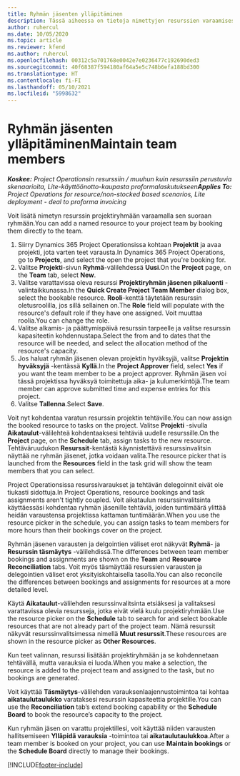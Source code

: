 ```yaml
---
title: Ryhmän jäsenten ylläpitäminen
description: Tässä aiheessa on tietoja nimettyjen resurssien varaamisesta projektiryhmille ja niiden kohdentamisesta tehtäville.
author: ruhercul
ms.date: 10/05/2020
ms.topic: article
ms.reviewer: kfend
ms.author: ruhercul
ms.openlocfilehash: 00312c5a701768e0042e7e0236477c192690ded3
ms.sourcegitcommit: 40f68387f594180af64a5e5c748b6efa188bd300
ms.translationtype: HT
ms.contentlocale: fi-FI
ms.lasthandoff: 05/10/2021
ms.locfileid: "5998632"
---
```

# <a name="maintain-team-members"></a><span data-ttu-id="e1165-103">Ryhmän jäsenten ylläpitäminen</span><span class="sxs-lookup"><span data-stu-id="e1165-103">Maintain team members</span></span>

<span data-ttu-id="e1165-104">_**Koskee:** Project Operationsin resurssiin / muuhun kuin resurssiin perustuvia skenaarioita, Lite-käyttöönotto-kaupasta proformalaskutukseen_</span><span class="sxs-lookup"><span data-stu-id="e1165-104">_**Applies To:** Project Operations for resource/non-stocked based scenarios, Lite deployment - deal to proforma invoicing_</span></span>

<span data-ttu-id="e1165-105">Voit lisätä nimetyn resurssin projektiryhmään varaamalla sen suoraan ryhmään.</span><span class="sxs-lookup"><span data-stu-id="e1165-105">You can add a named resource to your project team by booking them directly to the team.</span></span>

1. <span data-ttu-id="e1165-106">Siirry Dynamics 365 Project Operationsissa kohtaan **Projektit** ja avaa projekti, jota varten teet varausta.</span><span class="sxs-lookup"><span data-stu-id="e1165-106">In Dynamics 365 Project Operations, go to **Projects**, and select the open the project that you're booking for.</span></span>
2. <span data-ttu-id="e1165-107">Valitse **Projekti**-sivun **Ryhmä**-välilehdessä **Uusi**.</span><span class="sxs-lookup"><span data-stu-id="e1165-107">On the **Project** page, on the **Team** tab, select **New**.</span></span> 
3. <span data-ttu-id="e1165-108">Valitse varattavissa oleva resurssi **Projektiryhmän jäsenen pikaluonti** -valintaikkunassa.</span><span class="sxs-lookup"><span data-stu-id="e1165-108">In the **Quick Create Project Team Member** dialog box, select the bookable resource.</span></span> <span data-ttu-id="e1165-109">**Rooli**-kenttä täytetään resurssin oletusroolilla, jos sillä sellainen on.</span><span class="sxs-lookup"><span data-stu-id="e1165-109">The **Role** field will populate with the resource's default role if they have one assigned.</span></span> <span data-ttu-id="e1165-110">Voit muuttaa roolia.</span><span class="sxs-lookup"><span data-stu-id="e1165-110">You can change the role.</span></span> 
4. <span data-ttu-id="e1165-111">Valitse alkamis- ja päättymispäivä resurssin tarpeelle ja valitse resurssin kapasiteetin kohdennustapa.</span><span class="sxs-lookup"><span data-stu-id="e1165-111">Select the from and to dates that the resource will be needed, and select the allocation method of the resource's capacity.</span></span> 
5. <span data-ttu-id="e1165-112">Jos haluat ryhmän jäsenen olevan projektin hyväksyjä, valitse **Projektin hyväksyjä** -kentässä **Kyllä**.</span><span class="sxs-lookup"><span data-stu-id="e1165-112">In the **Project Approver** field, select **Yes** if you want the team member to be a project approver.</span></span> <span data-ttu-id="e1165-113">Ryhmän jäsen voi tässä projektissa hyväksyä toimitettuja aika- ja kulumerkintöjä.</span><span class="sxs-lookup"><span data-stu-id="e1165-113">The team member can approve submitted time and expense entries for this project.</span></span> 
6. <span data-ttu-id="e1165-114">Valitse **Tallenna**.</span><span class="sxs-lookup"><span data-stu-id="e1165-114">Select **Save**.</span></span>

<span data-ttu-id="e1165-115">Voit nyt kohdentaa varatun resurssin projektin tehtäville.</span><span class="sxs-lookup"><span data-stu-id="e1165-115">You can now assign the booked resource to tasks on the project.</span></span> <span data-ttu-id="e1165-116">Valitse **Projekti** -sivulla **Aikataulut**-välilehteä kohdentaaksesi tehtäviä uudelle resurssille.</span><span class="sxs-lookup"><span data-stu-id="e1165-116">On the **Project** page, on the **Schedule** tab, assign tasks to the new resource.</span></span> <span data-ttu-id="e1165-117">Tehtäväruudukon **Resurssit**-kentästä käynnistettävä resurssinvalitsin näyttää ne ryhmän jäsenet, jotka voidaan valita.</span><span class="sxs-lookup"><span data-stu-id="e1165-117">The resource picker that is launched from the **Resources** field in the task grid will show the team members that you can select.</span></span>


<span data-ttu-id="e1165-118">Project Operationsissa resurssivaraukset ja tehtävän delegoinnit eivät ole tiukasti sidottuja.</span><span class="sxs-lookup"><span data-stu-id="e1165-118">In Project Operations, resource bookings and task assignments aren't tightly coupled.</span></span> <span data-ttu-id="e1165-119">Voit aikataulun resurssinvalitsinta käyttäessäsi kohdentaa ryhmän jäsenille tehtäviä, joiden tuntimäärä ylittää heidän varaustensa projektissa kattaman tuntimäärän.</span><span class="sxs-lookup"><span data-stu-id="e1165-119">When you use the resource picker in the schedule, you can assign tasks to team members for more hours than their bookings cover on the project.</span></span>

<span data-ttu-id="e1165-120">Ryhmän jäsenen varausten ja delgointien väliset erot näkyvät **Ryhmä**- ja **Resurssin täsmäytys** -välilehdissä.</span><span class="sxs-lookup"><span data-stu-id="e1165-120">The differences between team member bookings and assignments are shown on the **Team** and **Resource Reconciliation** tabs.</span></span> <span data-ttu-id="e1165-121">Voit myös täsmäyttää resurssien varausten ja delegointien väliset erot yksityiskohtaisella tasolla.</span><span class="sxs-lookup"><span data-stu-id="e1165-121">You can also reconcile the differences between bookings and assignments for resources at a more detailed level.</span></span>

<span data-ttu-id="e1165-122">Käytä **Aikataulut**-välilehden resurssinvalitsinta etsiäksesi ja valitaksesi varattavissa olevia resursseja, jotka eivät vielä kuulu projektiryhmään.</span><span class="sxs-lookup"><span data-stu-id="e1165-122">Use the resource picker on the **Schedule** tab to search for and select bookable resources that are not already part of the project team.</span></span> <span data-ttu-id="e1165-123">Nämä resurssit näkyvät resurssinvalitsimessa nimellä **Muut resurssit**.</span><span class="sxs-lookup"><span data-stu-id="e1165-123">These resources are shown in the resource picker as **Other Resources**.</span></span>

<span data-ttu-id="e1165-124">Kun teet valinnan, resurssi lisätään projektiryhmään ja se kohdennetaan tehtävällä, mutta varauksia ei luoda.</span><span class="sxs-lookup"><span data-stu-id="e1165-124">When you make a selection, the resource is added to the project team and assigned to the task, but no bookings are generated.</span></span>

<span data-ttu-id="e1165-125">Voit käyttää **Täsmäytys**-välilehden varauksenlaajennustoimintoa tai kohtaa **aikataulutaulukko** varataksesi resurssin kapasiteettia projektille.</span><span class="sxs-lookup"><span data-stu-id="e1165-125">You can use the **Reconciliation** tab’s extend booking capability or the **Schedule Board** to book the resource’s capacity to the project.</span></span>

<span data-ttu-id="e1165-126">Kun ryhmän jäsen on varattu projektillesi, voit käyttää niiden varausten hallitsemiseen **Ylläpidä varauksia** -toimintoa tai **aikataulutaulukkoa**.</span><span class="sxs-lookup"><span data-stu-id="e1165-126">After a team member is booked on your project, you can use **Maintain bookings** or the **Schedule Board** directly to manage their bookings.</span></span>


[!INCLUDE[footer-include](../includes/footer-banner.md)]